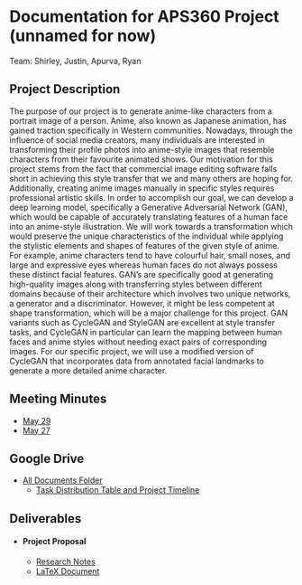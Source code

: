 # Documentation for APS360 Project (unnamed for now)
Team: Shirley, Justin, Apurva, Ryan

## Project Description
The purpose of our project is to generate anime-like characters from a portrait image of a person. Anime, also known
as Japanese animation, has gained traction specifically in Western communities. Nowadays, through the influence
of social media creators, many individuals are interested in transforming their profile photos into anime-style images
that resemble characters from their favourite animated shows. Our motivation for this project stems from the fact that
commercial image editing software falls short in achieving this style transfer that we and many others are hoping for.
Additionally, creating anime images manually in specific styles requires professional artistic skills.
In order to accomplish our goal, we can develop a deep learning model, specifically a Generative Adversarial Network
(GAN), which would be capable of accurately translating features of a human face into an anime-style illustration. We
will work towards a transformation which would preserve the unique characteristics of the individual while applying
the stylistic elements and shapes of features of the given style of anime. For example, anime characters tend to have
colourful hair, small noses, and large and expressive eyes whereas human faces do not always possess these distinct
facial features. GAN’s are specifically good at generating high-quality images along with transferring styles between
different domains because of their architecture which involves two unique networks, a generator and a discriminator.
However, it might be less competent at shape transformation, which will be a major challenge for this project. GAN
variants such as CycleGAN and StyleGAN are excellent at style transfer tasks, and CycleGAN in particular can learn
the mapping between human faces and anime styles without needing exact pairs of corresponding images. For our
specific project, we will use a modified version of CycleGAN that incorporates data from annotated facial landmarks
to generate a more detailed anime character.

## Meeting Minutes
- [May 29](https://brass-boa-f76.notion.site/Meeting-May-29-5c0df5c6f0194d1b93e68275801a9a31)
- [May 27](https://brass-boa-f76.notion.site/Meeting-May-27-4747053c92904300a15d3f3bae84e664)

## Google Drive
- [All Documents Folder](https://drive.google.com/drive/folders/1PDg4J_7MxYS-TxKTRwGo1Fc7fkfwLWIC?usp=sharing)
    - [Task Distribution Table and Project Timeline](https://docs.google.com/document/d/1T0UcMWuEQxFJCOZymSNPl3aNyXTEKeT2QPYQ6FgHHPo/edit?usp=sharing)
  

## Deliverables
- #### Project Proposal
    - [Research Notes](https://docs.google.com/document/d/1SK-XpYCsCfwD4wKR6fUZ65NFW1NUrizkudPgrV03NnI/edit?usp=sharing)
    - [LaTeX Document](https://www.overleaf.com/4453517848hyvhqnhbymfk#2069d3)


